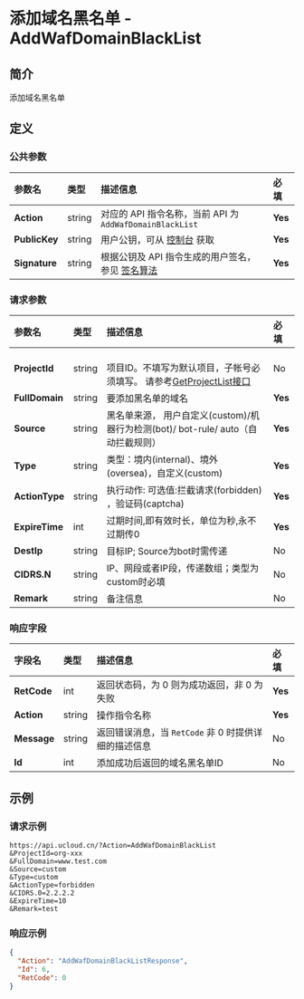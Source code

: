# 添加域名黑名单 - AddWafDomainBlackList

## 简介

添加域名黑名单








## 定义

### 公共参数

| 参数名 | 类型 | 描述信息 | 必填 |
|:---|:---|:---|:---|
| **Action**     | string  | 对应的 API 指令名称，当前 API 为 `AddWafDomainBlackList`                        | **Yes** |
| **PublicKey**  | string  | 用户公钥，可从 [控制台](https://console.ucloud.cn/uapi/apikey) 获取                                             | **Yes** |
| **Signature**  | string  | 根据公钥及 API 指令生成的用户签名，参见 [签名算法](api/summary/signature.md)  | **Yes** |

### 请求参数

| 参数名 | 类型 | 描述信息 | 必填 |
|:---|:---|:---|:---|
| **ProjectId** | string | 	<br />项目ID。不填写为默认项目，子帐号必须填写。 请参考[GetProjectList接口](api/summary/get_project_list) |No|
| **FullDomain** | string | 要添加黑名单的域名 |**Yes**|
| **Source** | string | 黑名单来源， 用户自定义(custom)/机器行为检测(bot)/ bot-rule/ auto（自动拦截规则） |**Yes**|
| **Type** | string | 类型：境内(internal)、境外(oversea)，自定义(custom) |**Yes**|
| **ActionType** | string | 执行动作: 可选值:拦截请求(forbidden) ，验证码(captcha) |**Yes**|
| **ExpireTime** | int | 过期时间,即有效时长，单位为秒,永不过期传0 |**Yes**|
| **DestIp** | string | 目标IP; Source为bot时需传递 |No|
| **CIDRS.N** | string | IP、网段或者IP段，传递数组；类型为custom时必填 |No|
| **Remark** | string | 备注信息 |No|

### 响应字段

| 字段名 | 类型 | 描述信息 | 必填 |
|:---|:---|:---|:---|
| **RetCode** | int | 返回状态码，为 0 则为成功返回，非 0 为失败 |**Yes**|
| **Action** | string | 操作指令名称 |**Yes**|
| **Message** | string | 返回错误消息，当 `RetCode` 非 0 时提供详细的描述信息 |No|
| **Id** | int | 添加成功后返回的域名黑名单ID |No|




## 示例

### 请求示例
    
```
https://api.ucloud.cn/?Action=AddWafDomainBlackList
&ProjectId=org-xxx
&FullDomain=www.test.com
&Source=custom
&Type=custom
&ActionType=forbidden
&CIDRS.0=2.2.2.2
&ExpireTime=10
&Remark=test
```

### 响应示例
    
```json
{
  "Action": "AddWafDomainBlackListResponse",
  "Id": 6,
  "RetCode": 0
}
```





